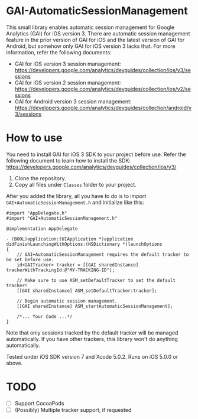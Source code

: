 GAI-AutomaticSessionManagement
==============================

This small library enables automatic session management for Google Analytics (GAI) for iOS version 3. There are automatic session management feature in the prior version of GAI for iOS and the latest version of GAI for Android, but somehow only GAI for iOS version 3 lacks that. For more information, refer the following documents:

- GAI for iOS version 3 session management: https://developers.google.com/analytics/devguides/collection/ios/v3/sessions
- GAI for iOS version 2 session management: https://developers.google.com/analytics/devguides/collection/ios/v2/sessions
- GAI for Android version 3 session management: https://developers.google.com/analytics/devguides/collection/android/v3/sessions

How to use
==========

You need to install GAI for iOS 3 SDK to your project before use. Refer the following document to learn how to install the SDK:
https://developers.google.com/analytics/devguides/collection/ios/v3/

1. Clone the repository.
2. Copy all files under `Classes` folder to your project.

After you added the library, all you have to do is to import `GAI+AutomaticSessionManagement.h` and initialize like this:

```objc
#import "AppDelegate.h"
#import "GAI+AutomaticSessionManagement.h"

@implementation AppDelegate

- (BOOL)application:(UIApplication *)application didFinishLaunchingWithOptions:(NSDictionary *)launchOptions
{
    // GAI+AutomaticSessionManagement requires the default tracker to be set before use.
    id<GAITracker> tracker = [[GAI sharedInstance] trackerWithTrackingId:@"MY-TRACKING-ID"];
    
    // Make sure to use ASM_setDefaultTracker to set the default tracker!
    [[GAI sharedInstance] ASM_setDefaultTracker:tracker];
    
    // Begin automatic session management.
    [[GAI sharedInstance] ASM_startAutomaticSessionManagement];
    
    /*... Your Code ...*/
}
```

Note that only sessions tracked by the default tracker will be managed automatically. If you have other trackers, this library won't do anything automatically.

Tested under iOS SDK version 7 and Xcode 5.0.2. Runs on iOS 5.0.0 or above.

TODO
====

- [ ] Support CocoaPods
- [ ] (Possibly) Multiple tracker support, if requested

